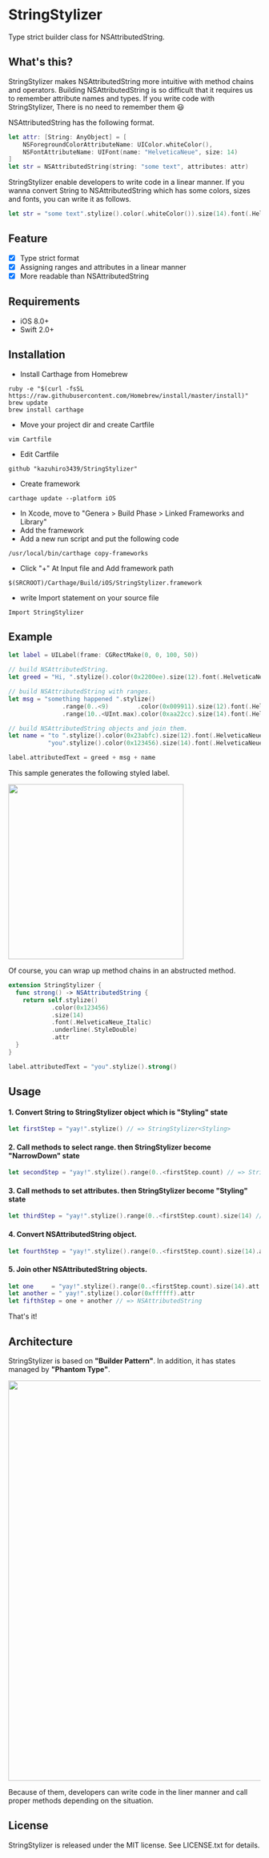 # StringStylizer
Type strict builder class for NSAttributedString. 

## What's this?
StringStylizer makes NSAttributedString more intuitive with method chains and operators.
Building NSAttributedString is so difficult that it requires us to remember attribute names and types. If you write code with StringStylizer, There is no need to remember them :smiley:

NSAttributedString has the following format.
```swift
let attr: [String: AnyObject] = [
    NSForegroundColorAttributeName: UIColor.whiteColor(),
    NSFontAttributeName: UIFont(name: "HelveticaNeue", size: 14)
]
let str = NSAttributedString(string: "some text", attributes: attr)
```

StringStylizer enable developers to write code in a linear manner.
If you wanna convert String to NSAttributedString which has some colors, sizes and fonts, you can write it as follows.
```swift
let str = "some text".stylize().color(.whiteColor()).size(14).font(.HelveticaNeue).attr
```

## Feature
- [x] Type strict format
- [x] Assigning ranges and attributes in a linear manner
- [x] More readable than NSAttributedString

## Requirements
- iOS 8.0+
- Swift 2.0+

## Installation
+ Install Carthage from Homebrew
```
ruby -e "$(curl -fsSL https://raw.githubusercontent.com/Homebrew/install/master/install)"
brew update
brew install carthage
```
+ Move your project dir and create Cartfile
```
vim Cartfile
```
+ Edit Cartfile
```
github "kazuhiro3439/StringStylizer"
```
+ Create framework
```
carthage update --platform iOS
```
+ In Xcode, move to "Genera > Build Phase > Linked Frameworks and Library"
+ Add the framework
+ Add a new run script and put the following code
```
/usr/local/bin/carthage copy-frameworks
```
+ Click "+" At Input file and Add framework path
```
$(SRCROOT)/Carthage/Build/iOS/StringStylizer.framework
```
+ write Import statement on your source file
```
Import StringStylizer
```

## Example
 
 ```swift
 let label = UILabel(frame: CGRectMake(0, 0, 100, 50))
 
 // build NSAttributedString.
 let greed = "Hi, ".stylize().color(0x2200ee).size(12).font(.HelveticaNeue).attr
 
 // build NSAttributedString with ranges.
 let msg = "something happened ".stylize()
                .range(0..<9)        .color(0x009911).size(12).font(.HelveticaNeue)
                .range(10..<UInt.max).color(0xaa22cc).size(14).font(.HelveticaNeue_Bold).attr
 
 // build NSAttributedString objects and join them.
 let name = "to ".stylize().color(0x23abfc).size(12).font(.HelveticaNeue).attr +
            "you".stylize().color(0x123456).size(14).font(.HelveticaNeue_Italic).underline(.StyleDouble).attr
 
 label.attributedText = greed + msg + name
 ```

This sample generates the following styled label.
 
<img width="350" src="https://cloud.githubusercontent.com/assets/18266814/14254571/49882d08-facb-11e5-9e3d-c37cbef6a003.png">

Of course, you can wrap up method chains in an abstructed method. 
```swift
extension StringStylizer {
  func strong() -> NSAttributedString {
    return self.stylize()
            .color(0x123456)
            .size(14)
            .font(.HelveticaNeue_Italic)
            .underline(.StyleDouble)
            .attr
  }
}

label.attributedText = "you".stylize().strong()
```

## Usage
#### 1. Convert String to StringStylizer object which is "Styling" state
```swift
let firstStep = "yay!".stylize() // => StringStylizer<Styling>
```
#### 2. Call methods to select range. then StringStylizer become "NarrowDown" state
```swift
let secondStep = "yay!".stylize().range(0..<firstStep.count) // => StringStylizer<NarrowDown>
```
#### 3. Call methods to set attributes. then StringStylizer become "Styling" state
```swift
let thirdStep = "yay!".stylize().range(0..<firstStep.count).size(14) // => StringStylizer<Styling>
```
#### 4. Convert NSAttributedString object.
```swift
let fourthStep = "yay!".stylize().range(0..<firstStep.count).size(14).attr // => NSAttributedString
```
#### 5. Join other NSAttributedString objects.
```swift
let one     = "yay!".stylize().range(0..<firstStep.count).size(14).att
let another = " yay!".stylize().color(0xffffff).attr
let fifthStep = one + another // => NSAttributedString
```

That's it!

## Architecture
StringStylizer is based on **"Builder Pattern"**. In addition, it has states managed by **"Phantom Type"**.

<img width="800" src="https://cloud.githubusercontent.com/assets/18266814/14271674/4d5bb9de-fb36-11e5-819c-cb2061d49be4.png">

Because of them, developers can write code in the liner manner and call proper methods depending on the situation.

## License

StringStylizer is released under the MIT license. See LICENSE.txt for details.

